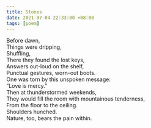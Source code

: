 ```yaml
---
title: Stones
date: 2021-07-04 22:33:00 +08:00
tags: [poem]
---
```


Before dawn,  
Things were dripping,  
Shuffling,  
There they found the lost keys,  
Answers out-loud on the shelf,   
Punctual gestures, worn-out boots.  
One was torn by this unspoken message:  
“Love is mercy.”  
Then at thunderstormed weekends,  
They would fill the room with mountainous tenderness,  
From the floor to the ceiling.  
Shoulders hunched.  
Nature, too, bears the pain within.  
